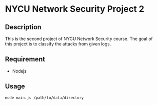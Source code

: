NYCU Network Security Project 2
===
## Description
This is the second project of NYCU Network Security course.
The goal of this project is to classify the attacks from given logs.
## Requirement
- Nodejs

## Usage
```bash
node main.js /path/to/data/directory
```
